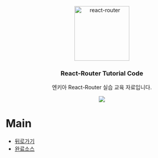 <p align="center">
  <a href="https://reacttraining.com/react-router/">
    <img alt="react-router" src="http://www.nkia.co.kr/images/common/logo.png" width="144">
  </a>
</p>

<h3 align="center">
  React-Router Tutorial Code
</h3>

<p align="center">
  엔키아  React-Router 실습 교육 자료입니다. 
</p>

<p align="center">
  <a href="https://en.wikipedia.org/wiki/MIT_License"><img src="https://img.shields.io/npm/l/react-design-editor?style=flat-square"></a>
</p>

# Main

-   [뒤로가기](https://github.com/insoo-Jang/ReactRouter-tutorial-code/tree/master)
-   [완료소스](https://github.com/insoo-Jang/ReactRouter-tutorial-code/tree/feature/step1)

